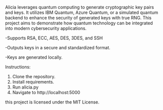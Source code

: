 

Alicia leverages quantum computing to generate cryptographic key pairs and keys. It utilizes IBM Quantum, Azure Quantum, or a simulated quantum backend to enhance the security of generated keys with true RNG. This project aims to demonstrate how quantum technology can be integrated into modern cybersecurity applications.

-Supports RSA, ECC, AES, DES, 3DES, and SSH

-Outputs keys in a secure and standardized format.

-Keys are generated locally.


Instructions: 
1. Clone the repository.
2. Install requirements.
3. Run alicia.py
4. Navigate to http://localhost:5000



this project is licensed under the MIT License.

